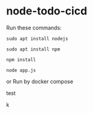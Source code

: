 # node-todo-cicd

Run these commands:


`sudo apt install nodejs`


`sudo apt install npm`


`npm install`

`node app.js`

or Run by docker compose

test


k
